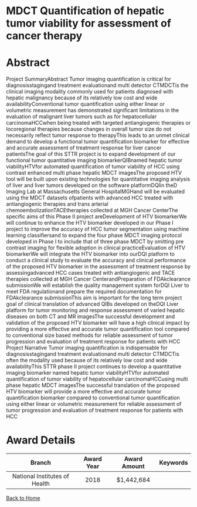 
MDCT Quantification of hepatic tumor viability for assessment of cancer therapy
===============================================================================

# Abstract


Project SummaryAbstract Tumor imaging quantification is critical for diagnosisstagingand treatment evaluationand multi detector CTMDCTis the clinical imaging modality commonly used for patients diagnosed with hepatic malignancy because of its relatively low cost and wide availabilityConventional tumor quantification using either linear or volumetric measurement has demonstrated significant limitations in the evaluation of malignant liver tumors such as for hepatocellular carcinomaHCCwhen being treated with targeted antiangiogenic therapies or locoregional therapies because changes in overall tumor size do not necessarily reflect tumor response to therapyThis leads to an unmet clinical demand to develop a functional tumor quantification biomarker for effective and accurate assessment of treatment response for liver cancer patientsThe goal of this STTR project is to expand development of our functional tumor quantitative imaging biomarkerQIBnamed hepatic tumor viabilityHTVfor automated quantification of tumor viability of HCC using contrast enhanced multi phase hepatic MDCT imagesThe proposed HTV tool will be built upon existing technologies for quantitative imaging analysis of liver and liver tumors developed on the software platformDQIin theD Imaging Lab at Massachusetts General HospitalMGHand will be evaluated using the MDCT datasets ofpatients with advanced HCC treated with antiangiogenic therapies and trans arterial chemoembolizationTACEtherapies collected at MGH Cancer CenterThe specific aims of this Phase II project areDevelopment of HTV biomarkerWe will continue to enhance the HTV biomarker developed in our Phase I project to improve the accuracy of HCC tumor segmentation using machine learning classifiersand to expand the four phase MDCT imaging protocol developed in Phase I to include that of three phase MDCT by omitting pre contrast imaging for flexible adoption in clinical practiceEvaluation of HTV biomarkerWe will integrate the HTV biomarker into ourDQI platform to conduct a clinical study to evaluate the accuracy and clinical performance of the proposed HTV biomarker in the assessment of treatment response by assessingadvanced HCC cases treated with antiangiogenic and TACE therapies collected at MGH Cancer CenterandPreparation of FDAkclearance submissionWe will establish the quality management system forDQI Liver to meet FDA regulationand prepare the required documentation for FDAkclearance submissionThis aim is important for the long term project goal of clinical translation of advanced QIBs developed on theDQI Liver platform for tumor monitoring and response assessment of varied hepatic diseases on both CT and MR imagesThe successful development and validation of the proposed HTV biomarker will have a high clinical impact by providing a more effective and accurate tumor quantification tool compared to conventional size based methods for reliable assessment of tumor progression and evaluation of treatment response for patients with HCC Project Narrative Tumor imaging quantification is indispensable for diagnosisstagingand treatment evaluationand multi detector CTMDCTis often the modality used because of its relatively low cost and wide availabilityThis STTR phase II project continues to develop a quantitative imaging biomarker named hepatic tumor viabilityHTVfor automated quantification of tumor viability of hepatocellular carcinomaHCCusing multi phase hepatic MDCT imagesThe successful translation of the proposed HTV biomarker will provide a more effective and accurate tumor quantification biomarker compared to conventional tumor quantification using either linear or volumetric measurement for reliable assessment of tumor progression and evaluation of treatment response for patients with HCC  

# Award Details

|Branch|Award Year|Award Amount|Keywords|
| :---: | :---: | :---: | :---: |
|National Institutes of Health|2018|$1,442,684||
  
  


[Back to Home](https://github.com/chrischow/dod_sbir_awards#2351)